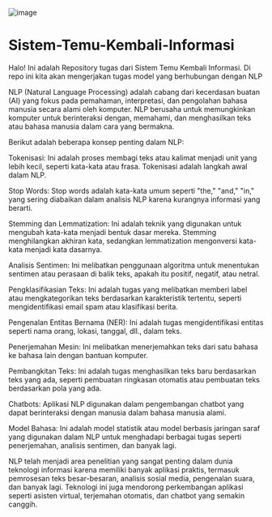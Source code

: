 ![image](https://github.com/Mazcho/Sistem-Temu-Kembali-Informasi/assets/77985996/acb57ef1-1931-4a5c-8eee-d3770dce7230)

# Sistem-Temu-Kembali-Informasi
Halo! Ini adalah Repository tugas dari Sistem Temu Kembali Informasi. Di repo ini kita akan mengerjakan tugas model yang berhubungan dengan NLP

NLP (Natural Language Processing) adalah cabang dari kecerdasan buatan (AI) yang fokus pada pemahaman, interpretasi, dan pengolahan bahasa manusia secara alami oleh komputer. NLP berusaha untuk memungkinkan komputer untuk berinteraksi dengan, memahami, dan menghasilkan teks atau bahasa manusia dalam cara yang bermakna.

Berikut adalah beberapa konsep penting dalam NLP:

Tokenisasi: Ini adalah proses membagi teks atau kalimat menjadi unit yang lebih kecil, seperti kata-kata atau frasa. Tokenisasi adalah langkah awal dalam NLP.

Stop Words: Stop words adalah kata-kata umum seperti "the," "and," "in," yang sering diabaikan dalam analisis NLP karena kurangnya informasi yang berarti.

Stemming dan Lemmatization: Ini adalah teknik yang digunakan untuk mengubah kata-kata menjadi bentuk dasar mereka. Stemming menghilangkan akhiran kata, sedangkan lemmatization mengonversi kata-kata menjadi kata dasarnya.

Analisis Sentimen: Ini melibatkan penggunaan algoritma untuk menentukan sentimen atau perasaan di balik teks, apakah itu positif, negatif, atau netral.

Pengklasifikasian Teks: Ini adalah tugas yang melibatkan memberi label atau mengkategorikan teks berdasarkan karakteristik tertentu, seperti mengidentifikasi email spam atau klasifikasi berita.

Pengenalan Entitas Bernama (NER): Ini adalah tugas mengidentifikasi entitas seperti nama orang, lokasi, tanggal, dll., dalam teks.

Penerjemahan Mesin: Ini melibatkan menerjemahkan teks dari satu bahasa ke bahasa lain dengan bantuan komputer.

Pembangkitan Teks: Ini adalah tugas menghasilkan teks baru berdasarkan teks yang ada, seperti pembuatan ringkasan otomatis atau pembuatan teks berdasarkan pola yang ada.

Chatbots: Aplikasi NLP digunakan dalam pengembangan chatbot yang dapat berinteraksi dengan manusia dalam bahasa manusia alami.

Model Bahasa: Ini adalah model statistik atau model berbasis jaringan saraf yang digunakan dalam NLP untuk menghadapi berbagai tugas seperti penerjemahan, analisis sentimen, dan banyak lagi.

NLP telah menjadi area penelitian yang sangat penting dalam dunia teknologi informasi karena memiliki banyak aplikasi praktis, termasuk pemrosesan teks besar-besaran, analisis sosial media, pengenalan suara, dan banyak lagi. Teknologi ini juga mendorong perkembangan aplikasi seperti asisten virtual, terjemahan otomatis, dan chatbot yang semakin canggih.
